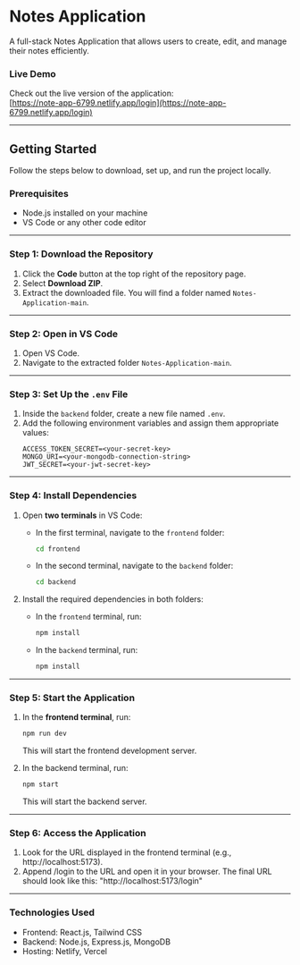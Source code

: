 # Notes Application  

A full-stack Notes Application that allows users to create, edit, and manage their notes efficiently.  

### Live Demo  
Check out the live version of the application:  
[https://note-app-6799.netlify.app/login](https://note-app-6799.netlify.app/login)  

---

## Getting Started  

Follow the steps below to download, set up, and run the project locally.  

### Prerequisites  
- Node.js installed on your machine  
- VS Code or any other code editor  

---

### Step 1: Download the Repository  
1. Click the **Code** button at the top right of the repository page.  
2. Select **Download ZIP**.  
3. Extract the downloaded file. You will find a folder named `Notes-Application-main`.  

---

### Step 2: Open in VS Code  
1. Open VS Code.  
2. Navigate to the extracted folder `Notes-Application-main`.  

---

### Step 3: Set Up the `.env` File  
1. Inside the `backend` folder, create a new file named `.env`.  
2. Add the following environment variables and assign them appropriate values:  
   ```plaintext
   ACCESS_TOKEN_SECRET=<your-secret-key>
   MONGO_URI=<your-mongodb-connection-string>
   JWT_SECRET=<your-jwt-secret-key>
---

### Step 4: Install Dependencies  
1. Open **two terminals** in VS Code:  
   - In the first terminal, navigate to the `frontend` folder:  
     ```bash
     cd frontend
     ```  
   - In the second terminal, navigate to the `backend` folder:  
     ```bash
     cd backend
     ```  

2. Install the required dependencies in both folders:  
   - In the `frontend` terminal, run:  
     ```bash
     npm install
     ```  
   - In the `backend` terminal, run:  
     ```bash
     npm install
     ```  

---

### Step 5: Start the Application  
1. In the **frontend terminal**, run:  
   ```bash
   npm run dev
   ```
   This will start the frontend development server.
   
2. In the backend terminal, run:
   ```bash
   npm start
   ```
   This will start the backend server.
   
---

### Step 6: Access the Application
1. Look for the URL displayed in the frontend terminal (e.g., http://localhost:5173).
2. Append /login to the URL and open it in your browser. The final URL should look like this:
   "http://localhost:5173/login"

---

### Technologies Used
- Frontend: React.js, Tailwind CSS
- Backend: Node.js, Express.js, MongoDB
- Hosting: Netlify, Vercel


